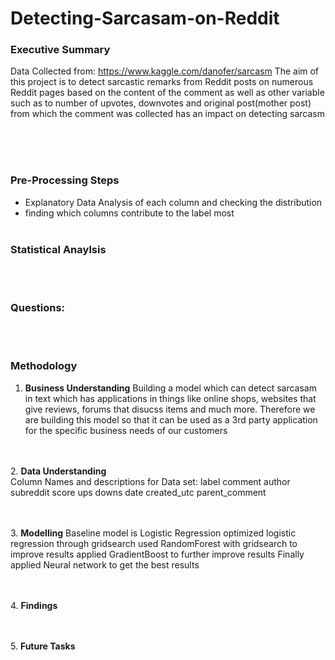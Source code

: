 # Detecting-Sarcasam-on-Reddit
### Executive Summary
Data Collected from: https://www.kaggle.com/danofer/sarcasm
The aim of this project is to detect sarcastic remarks from Reddit posts on numerous Reddit pages based on the content of the comment as well as other variable such as to number of upvotes, downvotes and original post(mother post) from which the comment was collected has an impact on detecting sarcasm 
<br><br>


<br><br>
### Pre-Processing Steps
-  Explanatory Data Analysis of each column and checking the distribution
- finding which columns contribute to the label most
<br><br>
### Statistical Anaylsis

<br><br>
### Questions:

<br><br>
### Methodology
1. **Business Understanding** 
Building a model which can detect sarcasam in text which has applications in things like online shops, websites that give reviews, forums that disucss items and much more. Therefore we are building this model so that it can be used as a 3rd party application for the specific business needs of our customers

<br> <br>
2. **Data Understanding**  
Column Names and descriptions for Data set:
label
comment
author
subreddit
score
ups
downs
date
created_utc
parent_comment

<br><br>
3. **Modelling**
Baseline model is Logistic Regression
optimized logistic regression through gridsearch
used RandomForest with gridsearch to improve results
applied GradientBoost to further improve results
Finally applied Neural network to get the best results

<br><br>
4. **Findings**

<br><br>
5.  **Future Tasks**


